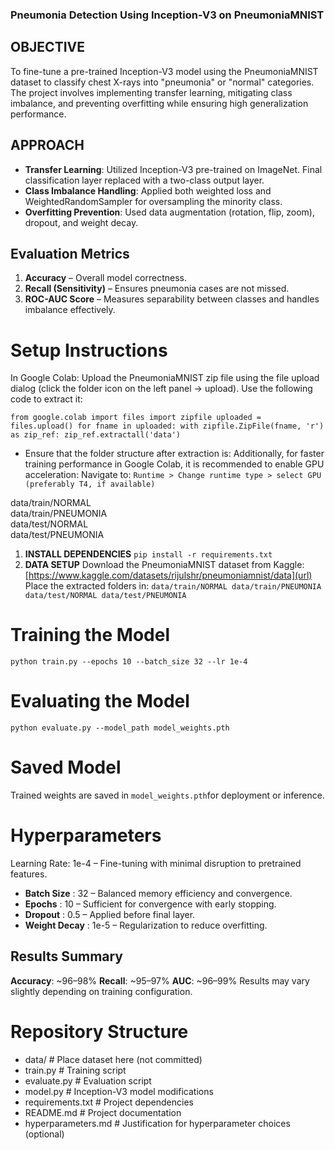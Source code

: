 ### Pneumonia Detection Using Inception-V3 on PneumoniaMNIST
## OBJECTIVE
To fine-tune a pre-trained Inception-V3 model using the PneumoniaMNIST dataset to classify chest X-rays into "pneumonia" or "normal" categories. The project involves implementing transfer learning, mitigating class imbalance, and preventing overfitting while ensuring high generalization performance.
## APPROACH
- **Transfer Learning**: Utilized Inception-V3 pre-trained on ImageNet. Final classification layer replaced with a two-class output layer.
- **Class Imbalance Handling**: Applied both weighted loss and WeightedRandomSampler for oversampling the minority class.
- **Overfitting Prevention**: Used data augmentation (rotation, flip, zoom), dropout, and weight decay.

## Evaluation Metrics
1. **Accuracy** – Overall model correctness.
2. **Recall (Sensitivity)** – Ensures pneumonia cases are not missed.
3. **ROC-AUC Score** – Measures separability between classes and handles imbalance effectively.

# Setup Instructions
In Google Colab:
Upload the PneumoniaMNIST zip file using the file upload dialog (click the folder icon on the left panel → upload).
Use the following code to extract it:

`
from google.colab import files
import zipfile
uploaded = files.upload()
for fname in uploaded:
    with zipfile.ZipFile(fname, 'r') as zip_ref:
        zip_ref.extractall('data') `

* Ensure that the folder structure after extraction is:
Additionally, for faster training performance in Google Colab, it is recommended to enable GPU acceleration:
Navigate to: `Runtime > Change runtime type > select GPU (preferably T4, if available)`

data/train/NORMAL  
data/train/PNEUMONIA  
data/test/NORMAL  
data/test/PNEUMONIA  
1. **INSTALL DEPENDENCIES**
`pip install -r requirements.txt`
2. **DATA SETUP**
Download the PneumoniaMNIST dataset from Kaggle:
[https://www.kaggle.com/datasets/rijulshr/pneumoniamnist/data](url)
Place the extracted folders in:
`data/train/NORMAL
data/train/PNEUMONIA
data/test/NORMAL
data/test/PNEUMONIA`
# Training the Model
`python train.py --epochs 10 --batch_size 32 --lr 1e-4`
# Evaluating the Model
`python evaluate.py --model_path model_weights.pth`
# Saved Model
Trained weights are saved in `model_weights.pth`for deployment or inference.

# Hyperparameters

Learning Rate: 1e-4 – Fine-tuning with minimal disruption to pretrained features.
- **Batch Size** : 32 – Balanced memory efficiency and convergence.
- **Epochs** : 10 – Sufficient for convergence with early stopping.
- **Dropout** : 0.5 – Applied before final layer.
- **Weight Decay** : 1e-5 – Regularization to reduce overfitting.

## Results Summary
**Accuracy**: ~96–98%
**Recall**: ~95–97%
**AUC**: ~96–99%
Results may vary slightly depending on training configuration.

# Repository Structure
- data/                    # Place dataset here (not committed)
- train.py                 # Training script
- evaluate.py              # Evaluation script
- model.py                 # Inception-V3 model modifications
- requirements.txt         # Project dependencies
- README.md                # Project documentation
- hyperparameters.md       # Justification for hyperparameter choices (optional)








